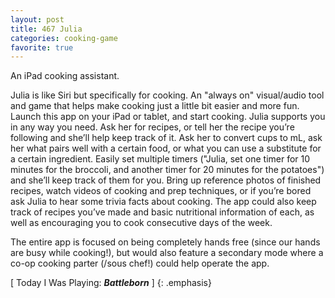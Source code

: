 ```yaml
---
layout: post
title: 467 Julia
categories: cooking-game
favorite: true
---
```

An iPad cooking assistant.

Julia is like Siri but specifically for cooking.  An "always on" visual/audio tool and game that helps make cooking just a little bit easier and more fun.  Launch this app on your iPad or tablet, and start cooking.  Julia supports you in any way you need.  Ask her for recipes, or tell her the recipe you’re following and she’ll help keep track of it.  Ask her to convert cups to mL, ask her what pairs well with a certain food, or what you can use a substitute for a certain ingredient.  Easily set multiple timers ("Julia, set one timer for 10 minutes for the broccoli, and another timer for 20 minutes for the potatoes") and she’ll keep track of them for you.  Bring up reference photos of finished recipes, watch videos of cooking and prep techniques, or if you’re bored ask Julia to hear some trivia facts about cooking.  The app could also keep track of recipes you’ve made and basic nutritional information of each, as well as encouraging you to cook consecutive days of the week.

The entire app is focused on being completely hands free (since our hands are busy while cooking!), but would also feature a secondary mode where a co-op cooking parter (/sous chef!) could help operate the app.

[ Today I Was Playing: ***Battleborn*** ]
{: .emphasis}